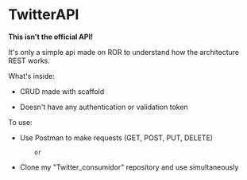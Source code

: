 # TwitterAPI

**This isn't the official API!**

It's only a simple api made on ROR to understand how the architecture REST works.

What's inside:

* CRUD made with scaffold

* Doesn't have any authentication or validation token 

To use:

* Use Postman to make requests (GET, POST, PUT, DELETE)

          or

* Clone my "Twitter_consumidor" repository and use simultaneously
